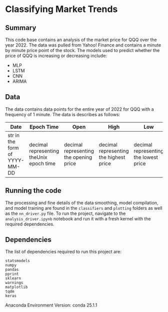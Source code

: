 # Classifying Market Trends
## Summary

This code base contains an analysis of the market price for QQQ over the year 2022. The data was pulled from Yahoo! Finance and contains a minute by minute price point of the stock. The models used to predict whether the price of QQQ is increasing or decreasing include:
* MLP
* LSTM
* CNN
* ARIMA

## Data
The data contains data points for the entire year of 2022 for QQQ with a frequency of 1 minute. The data is describes as follows:

| Date | Epoch Time | Open | High | Low | Close | Volume|
|-------|---------------|--------|-------|------|--------|-----|
| str in the form of YYYY-MM-DD | decimal representing theUnix epoch time | decimal  representing the opening price| decimal  representing the highest price| decimal representing the lowest price| decimal  representing the closing price| decimal  representing the total traded volume|


## Running the code
The processing and fine details of the data smoothing, model compilation, and model training are found in the `classifiers` and `plotting` folders as well as the `nn_driver.py` file. To run the project, navigate to the `analysis_driver.ipynb` notebook and run it with a fresh kernel with the required dependencies.

## Dependencies

The list of dependencies required to run this project are:

```
statsmodels
numpy
pandas
pprint
sklearn
warnings
matplotlib
tqdm
keras
```

Anaconda Environment Version: conda 25.1.1